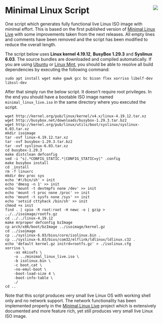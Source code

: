 # Minimal Linux Script [<img align="right" src="https://travis-ci.org/ivandavidov/minimal-linux-script.svg?branch=master">](https://travis-ci.org/ivandavidov/minimal-linux-script)

One script which generates fully functional live Linux ISO image with minimal effort. This is based on the first published version of [Minimal Linux Live](http://github.com/ivandavidov/minimal) with some improvements taken from the next releases. All empty lines and comments have been removed and the script has been modified to reduce the overall length.

The script below uses **Linux kernel 4.19.12**, **BusyBox 1.29.3** and **Syslinux 6.03**. The source bundles are downloaded and compiled automatically. If you are using [Ubuntu](http://ubuntu.com) or [Linux Mint](http://linuxmint.com), you should be able to resolve all build dependencies by executing the following command:

    sudo apt install wget make gawk gcc bc bison flex xorriso libelf-dev libssl-dev

After that simply run the below script. It doesn't require root privileges. In the end you should have a bootable ISO image named `minimal_linux_live.iso` in the same directory where you executed the script.

    wget http://kernel.org/pub/linux/kernel/v4.x/linux-4.19.12.tar.xz
    wget http://busybox.net/downloads/busybox-1.29.3.tar.bz2
    wget http://kernel.org/pub/linux/utils/boot/syslinux/syslinux-6.03.tar.xz
    mkdir isoimage
    tar -xvf linux-4.19.12.tar.xz
    tar -xvf busybox-1.29.3.tar.bz2
    tar -xvf syslinux-6.03.tar.xz
    cd busybox-1.29.3
    make distclean defconfig
    sed -i "s|.*CONFIG_STATIC.*|CONFIG_STATIC=y|" .config
    make busybox install
    cd _install
    rm -f linuxrc
    mkdir dev proc sys
    echo '#!/bin/sh' > init
    echo 'dmesg -n 1' >> init
    echo 'mount -t devtmpfs none /dev' >> init
    echo 'mount -t proc none /proc' >> init
    echo 'mount -t sysfs none /sys' >> init
    echo 'setsid cttyhack /bin/sh' >> init
    chmod +x init
    find . | cpio -R root:root -H newc -o | gzip > ../../isoimage/rootfs.gz
    cd ../../linux-4.19.12
    make mrproper defconfig bzImage
    cp arch/x86/boot/bzImage ../isoimage/kernel.gz
    cd ../isoimage
    cp ../syslinux-6.03/bios/core/isolinux.bin .
    cp ../syslinux-6.03/bios/com32/elflink/ldlinux/ldlinux.c32 .
    echo 'default kernel.gz initrd=rootfs.gz' > ./isolinux.cfg
    xorriso \
        -as mkisofs \
        -o ../minimal_linux_live.iso \
        -b isolinux.bin \
        -c boot.cat \
        -no-emul-boot \
        -boot-load-size 4 \
        -boot-info-table \
        ./
    cd ..

Note that this script produces very small live Linux OS with working shell only and no network support. The network functionality has been implemented properly in the [Minimal Linux Live](http://github.com/ivandavidov/minimal) project which is extensively documented and more feature rich, yet still produces very small live Linux ISO image.
